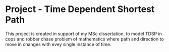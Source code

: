 # Project - Time Dependent Shortest Path
This project is created in support of my MSc dissertation, to model TDSP in cops and robber chase problem of mathematics where path and direction to move in changes with evey single instance of time.
